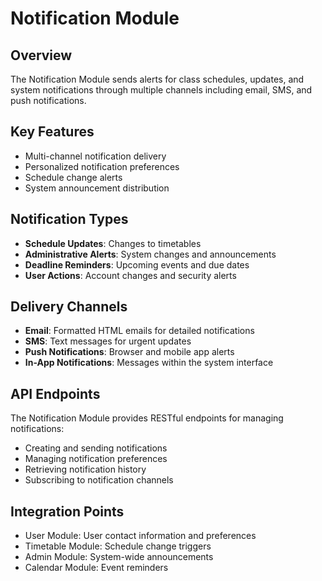 # Notification Module

## Overview
The Notification Module sends alerts for class schedules, updates, and system notifications through multiple channels including email, SMS, and push notifications.

## Key Features
- Multi-channel notification delivery
- Personalized notification preferences
- Schedule change alerts
- System announcement distribution

## Notification Types
- **Schedule Updates**: Changes to timetables
- **Administrative Alerts**: System changes and announcements
- **Deadline Reminders**: Upcoming events and due dates
- **User Actions**: Account changes and security alerts

## Delivery Channels
- **Email**: Formatted HTML emails for detailed notifications
- **SMS**: Text messages for urgent updates
- **Push Notifications**: Browser and mobile app alerts
- **In-App Notifications**: Messages within the system interface

## API Endpoints
The Notification Module provides RESTful endpoints for managing notifications:
- Creating and sending notifications
- Managing notification preferences
- Retrieving notification history
- Subscribing to notification channels

## Integration Points
- User Module: User contact information and preferences
- Timetable Module: Schedule change triggers
- Admin Module: System-wide announcements
- Calendar Module: Event reminders
